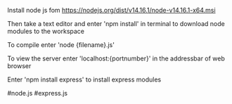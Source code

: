 Install node js fom https://nodejs.org/dist/v14.16.1/node-v14.16.1-x64.msi

Then take a text editor and enter 'npm install' in terminal to download node modules to the workspace

To compile enter 'node {filename}.js'

To view the server enter 'localhost:{portnumber}' in the addressbar of web browser

Enter 'npm install express' to install express modules

#node.js #express.js
